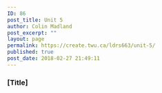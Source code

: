 ```yaml
---
ID: 86
post_title: Unit 5
author: Colin Madland
post_excerpt: ""
layout: page
permalink: https://create.twu.ca/ldrs663/unit-5/
published: true
post_date: 2018-02-27 21:49:11
---
```

### [Title]
